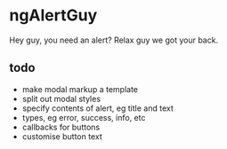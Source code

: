 # ngAlertGuy
Hey guy, you need an alert? Relax guy we got your back.

## todo
* make modal markup a template
* split out modal styles
* specify contents of alert, eg title and text
* types, eg error, success, info, etc
* callbacks for buttons
* customise button text
